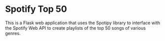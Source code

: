 Spotify Top 50
==============

This is a Flask web application that uses the Spotipy library to interface with the Spotify Web API to create playlists of the top 50 songs of various genres.